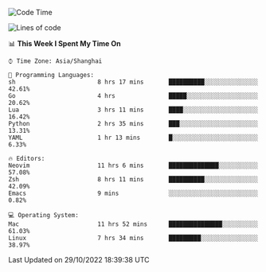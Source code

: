 <!--START_SECTION:waka-->
![Code Time](http://img.shields.io/badge/Code%20Time-947%20hrs%2011%20mins-blue)

![Lines of code](https://img.shields.io/badge/From%20Hello%20World%20I%27ve%20Written-24%20Thousand%20lines%20of%20code-blue)

📊 **This Week I Spent My Time On** 

```text
⌚︎ Time Zone: Asia/Shanghai

💬 Programming Languages: 
sh                       8 hrs 17 mins       ██████████░░░░░░░░░░░░░░░   42.61% 
Go                       4 hrs               █████░░░░░░░░░░░░░░░░░░░░   20.62% 
Lua                      3 hrs 11 mins       ████░░░░░░░░░░░░░░░░░░░░░   16.42% 
Python                   2 hrs 35 mins       ███░░░░░░░░░░░░░░░░░░░░░░   13.31% 
YAML                     1 hr 13 mins        █░░░░░░░░░░░░░░░░░░░░░░░░   6.33%

🔥 Editors: 
Neovim                   11 hrs 6 mins       ██████████████░░░░░░░░░░░   57.08% 
Zsh                      8 hrs 11 mins       ██████████░░░░░░░░░░░░░░░   42.09% 
Emacs                    9 mins              ░░░░░░░░░░░░░░░░░░░░░░░░░   0.82%

💻 Operating System: 
Mac                      11 hrs 52 mins      ███████████████░░░░░░░░░░   61.03% 
Linux                    7 hrs 34 mins       █████████░░░░░░░░░░░░░░░░   38.97%

```


 Last Updated on 29/10/2022 18:39:38 UTC
<!--END_SECTION:waka-->
